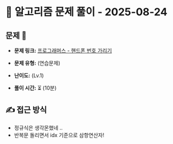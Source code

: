 # 📝 알고리즘 문제 풀이 - 2025-08-24

## 문제 📖

- **문제 링크:** [프로그래머스 - 핸드폰 번호 가리기](https://school.programmers.co.kr/learn/courses/30/lessons/12948)

- **문제 유형:** (연습문제)

- **난이도:** (Lv.1)

- **풀이 시간:** ⏳ (10분)

## ✍ 접근 방식

- 정규식은 생각몬했네 ..
- 반복문 돌리면서 idx 기준으로 삼항연산자!
